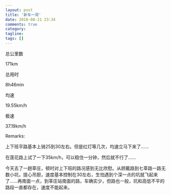 ```yaml
---
layout: post
title: '新车一周'
date: 2010-08-21 23:34
comments: true
category:
tagline:
tags: []
---
```


总公里数

171km

总用时

8h46min

均速

19.55km/h

极速

37.19km/h

Remarks:

上下班平路基本上骑25到30左右。但是红灯等几次，均速立马下来了……

在莲花路上试了一下35km/h，可以稳住一分钟，然后就不行了……

今天去了一趟莘庄，顿时对上下班的路况感到无比欣慰。从顾戴路到七莘路一路无数小坑，提心吊胆，速度基本控制在30左右，生怕遇到个深一点的坑就飞起来了……再南面一点，到莘庄站南面的路，车确实少，但路也一般，坑和高低不平的路段一直都存在，速度不能起来。
